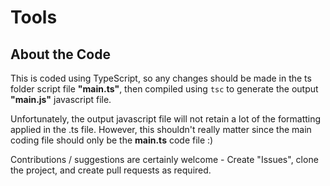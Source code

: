 # Tools

## About the Code
This is coded using TypeScript, so any changes should be made in the ts folder script file **"main.ts"**, then compiled using `tsc` to generate the output **"main.js"** javascript file.  

Unfortunately, the output javascript file will not retain a lot of the formatting applied in the .ts file. However, this shouldn't really matter since the main coding file should only be the **main.ts** code file :)

Contributions / suggestions are certainly welcome - Create "Issues", clone the project, and create pull requests as required.